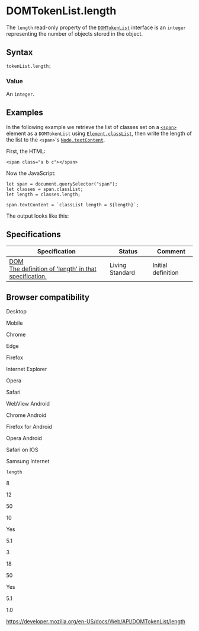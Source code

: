 DOMTokenList.length
===================

The `length` read-only property of the [`DOMTokenList`](../domtokenlist) interface is an `integer` representing the number of objects stored in the object.

Syntax
------

    tokenList.length;

### Value

An `integer`.

Examples
--------

In the following example we retrieve the list of classes set on a [`<span>`](https://developer.mozilla.org/en-US/docs/Web/HTML/Element/span) element as a `DOMTokenList` using [`Element.classList`](../element/classlist), then write the length of the list to the `<span>`'s [`Node.textContent`](../node/textcontent).

First, the HTML:

    <span class="a b c"></span>

Now the JavaScript:

    let span = document.querySelector("span");
    let classes = span.classList;
    let length = classes.length;

    span.textContent = `classList length = ${length}`;

The output looks like this:

Specifications
--------------

<table><thead><tr class="header"><th>Specification</th><th>Status</th><th>Comment</th></tr></thead><tbody><tr class="odd"><td><a href="https://dom.spec.whatwg.org/#dom-domtokenlist-length">DOM<br />
<span class="small">The definition of 'length' in that specification.</span></a></td><td><span class="spec-living">Living Standard</span></td><td>Initial definition</td></tr></tbody></table>

Browser compatibility
---------------------

Desktop

Mobile

Chrome

Edge

Firefox

Internet Explorer

Opera

Safari

WebView Android

Chrome Android

Firefox for Android

Opera Android

Safari on IOS

Samsung Internet

`length`

8

12

50

10

Yes

5.1

3

18

50

Yes

5.1

1.0

<a href="https://developer.mozilla.org/en-US/docs/Web/API/DOMTokenList/length" class="_attribution-link">https://developer.mozilla.org/en-US/docs/Web/API/DOMTokenList/length</a>

